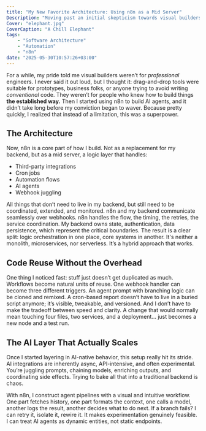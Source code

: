 ```yaml
---
title: "My New Favorite Architecture: Using n8n as a Mid Server"
Description: "Moving past an initial skepticism towards visual builders."
Cover: "elephant.jpg"
CoverCaption: "A Chill Elephant"
tags:
    - "Software Architecture"
    - "Automation"
    - "n8n"
date: "2025-05-30T10:57:26+03:00"
---
```




For a while, my pride told me visual builders weren’t for *professional* engineers. I never said it out loud, but I thought it: drag-and-drop tools were suitable for prototypes, business folks, or anyone trying to avoid writing *conventional* code. They weren’t for people who knew how to build things **the established way.** Then I started using n8n to build AI agents, and it didn’t take long before my conviction began to waver. Because pretty quickly, I realized that instead of a limitation, this was a superpower.

## The Architecture
Now, n8n is a core part of how I build. Not as a replacement for my backend, but as a mid server, a logic layer that handles:
- Third-party integrations
- Cron jobs
- Automation flows
- AI agents
- Webhook juggling

All things that don’t need to live in my backend, but still need to be coordinated, extended, and monitored. n8n and my backend communicate seamlessly over webhooks. n8n handles the flow, the timing, the retries, the service coordination. My backend owns state, authentication, data persistence, which represent the critical boundaries. The result is a clear split: logic orchestration in one place, core systems in another. It's neither a monolith, microservices, nor serverless. It’s a hybrid approach that works.

## Code Reuse Without the Overhead
One thing I noticed fast: stuff just doesn’t get duplicated as much. Workflows become natural units of reuse. One webhook handler can become three different triggers. An agent prompt with branching logic can be cloned and remixed. A cron-based report doesn’t have to live in a buried script anymore; it’s visible, tweakable, and versioned. And I don’t have to make the tradeoff between speed and clarity. A change that would normally mean touching four files, two services, and a deployment... just becomes a new node and a test run.

## The AI Layer That Actually Scales
Once I started layering in AI-native behavior, this setup really hit its stride. AI integrations are inherently async, API-intensive, and often experimental. You’re juggling prompts, chaining models, enriching outputs, and coordinating side effects. Trying to bake all that into a traditional backend is chaos.

With n8n, I construct agent pipelines with a visual and intuitive workflow. One part fetches history, one part formats the context, one calls a model, another logs the result, another decides what to do next. If a branch fails? I can retry it, isolate it, rewire it. It makes experimentation genuinely feasible. I can treat AI agents as dynamic entities, not static endpoints.